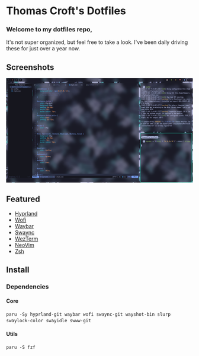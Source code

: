 # Thomas Croft's Dotfiles

### Welcome to my dotfiles repo,

It's not super organized, but feel free to take a look. I've been daily driving these for just over a year now.

## Screenshots
![preview](https://raw.githubusercontent.com/thomascft/dotfiles/nixos/preview.png)

## Featured
- [Hyprland](https://github.com/hyprwm/Hyprland)
- [Wofi](https://hg.sr.ht/~scoopta/wofi)
- [Waybar](https://github.com/Alexays/Waybar)
- [Swaync](https://github.com/ErikReider/SwayNotificationCenter)
- [WezTerm](https://github.com/wez/wezterm)
- [NeoVim](https://neovim.io)
- [Zsh](https://www.zsh.org/)

## Install

### Dependencies

#### Core

`paru -Sy hyprland-git waybar wofi swaync-git wayshot-bin slurp swaylock-color swayidle swww-git`

#### Utils

`paru -S fzf`
